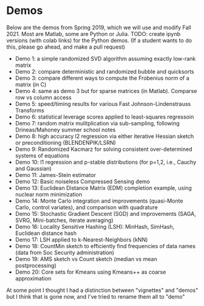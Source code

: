 # Demos

Below are the demos from Spring 2019, which we will use and modify Fall 2021. Most are Matlab, some are Python or Julia.  TODO: create ipynb versions (with colab links) for the Python demos. (If a student wants to do this, please go ahead, and make a pull request)

- Demo 1: a simple randomized SVD algorithm assuming exactly low-rank matrix
- Demo 2: compare deterministic and randomized bubble and quicksorts
- Demo 3: compare different ways to compute the Frobenius norm of a matrix (in C)
- Demo 4: same as demo 3 but for sparse matrices (in Matlab). Comparse row vs column access
- Demo 5: speed/timing results for various Fast Johnson-Lindenstrauss Transforms
- Demo 6: statistical leverage scores applied to least-squares regressoin
- Demo 7: random matrix mulitplication via sub-sampling, following Drineas/Mahoney summer school notes
- Demo 8: high accuracy l2 regression via either iterative Hessian sketch or preconditioning (BLENDENPIK/LSRN)
- Demo 9: Randomized Kacmarz for solving consistent over-determined systems of equations
- Demo 10: l1 regression and p-stable distributions (for p=1,2, i.e., Cauchy and Gaussian)
- Demo 11: James-Stein estimator
- Demo 12: Basic noiseless Compressed Sensing demo
- Demo 13: Euclidean Distance Matrix (EDM) completion example, using nuclear norm minimization
- Demo 14: Monte Carlo integration and improvements (quasi-Monte Carlo, control variates), and comparison with quadrature
- Demo 15: Stochastic Gradient Descent (SGD) and improvements (SAGA, SVRG, Mini-batches, iterate averaging)
- Demo 16: Locality Sensitive Hashing (LSH): MinHash, SimHash, Euclidean distance hash
- Demo 17: LSH applied to k-Nearest-Neighbors (kNN)
- Demo 18: CountMin sketch to efficiently find frequencies of data names (data from Soc Security administration)
- Demo 19: AMS sketch vs Count sketch (median vs mean postprocessing)
- Demo 20: Core sets for Kmeans using Kmeans++ as coarse approximation

At some point I thought I had a distinction between "vignettes" and "demos" but I think that is gone now, and I've tried to rename them all to "demo"
